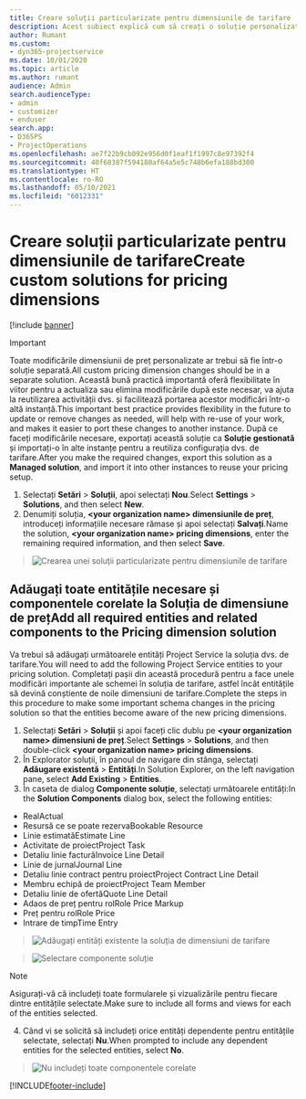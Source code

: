 ```yaml
---
title: Creare soluții particularizate pentru dimensiunile de tarifare
description: Acest subiect explică cum să creați o soluție personalizată atunci când creați dimensiuni de tarifare personalizate.
author: Rumant
ms.custom:
- dyn365-projectservice
ms.date: 10/01/2020
ms.topic: article
ms.author: rumant
audience: Admin
search.audienceType:
- admin
- customizer
- enduser
search.app:
- D365PS
- ProjectOperations
ms.openlocfilehash: ae7f22b9cb092e956d0f1eaf1f1997c8e97392f4
ms.sourcegitcommit: 40f68387f594180af64a5e5c748b6efa188bd300
ms.translationtype: HT
ms.contentlocale: ro-RO
ms.lasthandoff: 05/10/2021
ms.locfileid: "6012331"
---
```

# <a name="create-custom-solutions-for-pricing-dimensions"></a><span data-ttu-id="687e3-103">Creare soluții particularizate pentru dimensiunile de tarifare</span><span class="sxs-lookup"><span data-stu-id="687e3-103">Create custom solutions for pricing dimensions</span></span>

[!include [banner](../includes/psa-now-project-operations.md)]

> [!IMPORTANT]
> <span data-ttu-id="687e3-104">Toate modificările dimensiunii de preț personalizate ar trebui să fie într-o soluție separată.</span><span class="sxs-lookup"><span data-stu-id="687e3-104">All custom pricing dimension changes should be in a separate solution.</span></span> <span data-ttu-id="687e3-105">Această bună practică importantă oferă flexibilitate în viitor pentru a actualiza sau elimina modificările după este necesar, va ajuta la reutilizarea activității dvs. și facilitează portarea acestor modificări într-o altă instanță.</span><span class="sxs-lookup"><span data-stu-id="687e3-105">This important best practice provides flexibility in the future to update or remove changes as needed, will help with re-use of your work, and makes it easier to port these changes to another instance.</span></span> <span data-ttu-id="687e3-106">După ce faceți modificările necesare, exportați această soluție ca **Soluție gestionată** și importați-o în alte instanțe pentru a reutiliza configurația dvs. de tarifare.</span><span class="sxs-lookup"><span data-stu-id="687e3-106">After you make the required changes, export this solution as a **Managed solution**, and import it into other instances to reuse your pricing setup.</span></span>

1. <span data-ttu-id="687e3-107">Selectați **Setări** > **Soluții**, apoi selectați **Nou**.</span><span class="sxs-lookup"><span data-stu-id="687e3-107">Select **Settings** > **Solutions**, and then select **New**.</span></span> 
2. <span data-ttu-id="687e3-108">Denumiți soluția, **\<your organization name> dimensiunile de preț**, introduceți informațiile necesare rămase și apoi selectați **Salvați**.</span><span class="sxs-lookup"><span data-stu-id="687e3-108">Name the solution, **\<your organization name> pricing dimensions**, enter the remaining required information, and then select **Save**.</span></span>

> ![Crearea unei soluții particularizate pentru dimensiunile de tarifare](media/Creation-of-custom-pricing-dimension-solution.PNG)
  
## <a name="add-all-required-entities-and-related-components-to-the-pricing-dimension-solution"></a><span data-ttu-id="687e3-110">Adăugați toate entitățile necesare și componentele corelate la Soluția de dimensiune de preț</span><span class="sxs-lookup"><span data-stu-id="687e3-110">Add all required entities and related components to the Pricing dimension solution</span></span>
<span data-ttu-id="687e3-111">Va trebui să adăugați următoarele entități Project Service la soluția dvs. de tarifare.</span><span class="sxs-lookup"><span data-stu-id="687e3-111">You will need to add the following Project Service entities to your pricing solution.</span></span> <span data-ttu-id="687e3-112">Completați pașii din această procedură pentru a face unele modificări importante ale schemei în soluția de tarifare, astfel încât entitățile să devină conștiente de noile dimensiuni de tarifare.</span><span class="sxs-lookup"><span data-stu-id="687e3-112">Complete the steps in this procedure to make some important schema changes in the pricing solution so that the entities become aware of the new pricing dimensions.</span></span>

1. <span data-ttu-id="687e3-113">Selectați **Setări** > **Soluții** și apoi faceți clic dublu pe **\<your organization name> dimensiuni de preț**.</span><span class="sxs-lookup"><span data-stu-id="687e3-113">Select **Settings** > **Solutions**, and then double-click **\<your organization name> pricing dimensions**.</span></span> 
2. <span data-ttu-id="687e3-114">În Explorator soluții, în panoul de navigare din stânga, selectați **Adăugare existentă** > **Entități**.</span><span class="sxs-lookup"><span data-stu-id="687e3-114">In Solution Explorer, on the left navigation pane, select **Add Existing** > **Entities**.</span></span>
3. <span data-ttu-id="687e3-115">În caseta de dialog **Componente soluție**, selectați următoarele entități:</span><span class="sxs-lookup"><span data-stu-id="687e3-115">In the **Solution Components** dialog box, select the following entities:</span></span>

- <span data-ttu-id="687e3-116">Real</span><span class="sxs-lookup"><span data-stu-id="687e3-116">Actual</span></span>
- <span data-ttu-id="687e3-117">Resursă ce se poate rezerva</span><span class="sxs-lookup"><span data-stu-id="687e3-117">Bookable Resource</span></span>
- <span data-ttu-id="687e3-118">Linie estimată</span><span class="sxs-lookup"><span data-stu-id="687e3-118">Estimate Line</span></span>
- <span data-ttu-id="687e3-119">Activitate de proiect</span><span class="sxs-lookup"><span data-stu-id="687e3-119">Project Task</span></span>
- <span data-ttu-id="687e3-120">Detaliu linie factură</span><span class="sxs-lookup"><span data-stu-id="687e3-120">Invoice Line Detail</span></span>
- <span data-ttu-id="687e3-121">Linie de jurnal</span><span class="sxs-lookup"><span data-stu-id="687e3-121">Journal Line</span></span>
- <span data-ttu-id="687e3-122">Detaliu linie contract pentru proiect</span><span class="sxs-lookup"><span data-stu-id="687e3-122">Project Contract Line Detail</span></span>
- <span data-ttu-id="687e3-123">Membru echipă de proiect</span><span class="sxs-lookup"><span data-stu-id="687e3-123">Project Team Member</span></span>
- <span data-ttu-id="687e3-124">Detaliu linie de ofertă</span><span class="sxs-lookup"><span data-stu-id="687e3-124">Quote Line Detail</span></span>
- <span data-ttu-id="687e3-125">Adaos de preț pentru rol</span><span class="sxs-lookup"><span data-stu-id="687e3-125">Role Price Markup</span></span>
- <span data-ttu-id="687e3-126">Preț pentru rol</span><span class="sxs-lookup"><span data-stu-id="687e3-126">Role Price</span></span> 
- <span data-ttu-id="687e3-127">Intrare de timp</span><span class="sxs-lookup"><span data-stu-id="687e3-127">Time Entry</span></span> 

> ![Adăugați entități existente la soluția de dimensiuni de tarifare](media/Existing-entities-to-PD-solution.png)

> ![Selectare componente soluție](media/Dimension-Components.png)

> [!NOTE]
> <span data-ttu-id="687e3-130">Asigurați-vă că includeți toate formularele și vizualizările pentru fiecare dintre entitățile selectate.</span><span class="sxs-lookup"><span data-stu-id="687e3-130">Make sure to include all forms and views for each of the entities selected.</span></span>

4. <span data-ttu-id="687e3-131">Când vi se solicită să includeți orice entități dependente pentru entitățile selectate, selectați **Nu**.</span><span class="sxs-lookup"><span data-stu-id="687e3-131">When prompted to include any dependent entities for the selected entities, select **No**.</span></span>

> ![Nu includeți toate componentele corelate](media/Do-not-include-required.png)




[!INCLUDE[footer-include](../includes/footer-banner.md)]